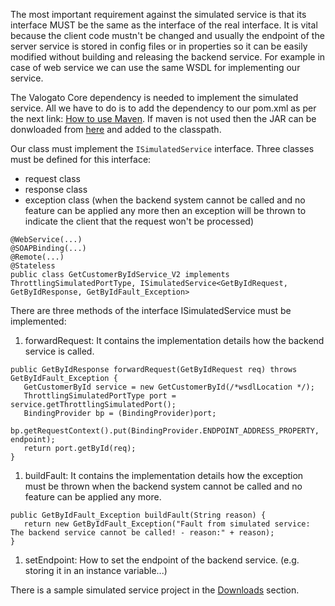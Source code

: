 The most important requirement against the simulated service is that its interface MUST be the same as the interface of the real interface.
It is vital because the client code mustn't be changed and usually the endpoint of the server service is stored in config files or in properties so it can be easily modified without building and releasing the backend service.
For example in case of web service we can use the same WSDL for implementing our service.

The Valogato Core dependency is needed to implement the simulated service. All we have to do is to add the dependency to our pom.xml as per the next link: [How to use Maven](HowToUseMaven.md). If maven is not used then the JAR can be donwloaded from [here](Downloads.md) and added to the classpath.

Our class must implement the `ISimulatedService` interface. Three classes must be defined for this interface:
  * request class
  * response class
  * exception class (when the backend system cannot be called and no feature can be applied any more then an exception will be thrown to indicate the client that the request won't be processed)

```
@WebService(...)
@SOAPBinding(...)
@Remote(...)
@Stateless
public class GetCustomerByIdService_V2 implements ThrottlingSimulatedPortType, ISimulatedService<GetByIdRequest, GetByIdResponse, GetByIdFault_Exception>
```

There are three methods of the interface ISimulatedService must be implemented:
  1. forwardRequest: It contains the implementation details how the backend service is called.
```
public GetByIdResponse forwardRequest(GetByIdRequest req) throws GetByIdFault_Exception {
   GetCustomerById service = new GetCustomerById(/*wsdlLocation */);
   ThrottlingSimulatedPortType port = service.getThrottlingSimulatedPort();
   BindingProvider bp = (BindingProvider)port;
   bp.getRequestContext().put(BindingProvider.ENDPOINT_ADDRESS_PROPERTY, endpoint);
   return port.getById(req);
}
```
  1. buildFault: It contains the implementation details how the exception must be thrown when the backend system cannot be called and no feature can be applied any more.
```
public GetByIdFault_Exception buildFault(String reason) {
   return new GetByIdFault_Exception("Fault from simulated service: The backend service cannot be called! - reason:" + reason);
}
```
  1. setEndpoint: How to set the endpoint of the backend service. (e.g. storing it in an instance variable...)

There is a sample simulated service project in the [Downloads](Downloads.md) section.